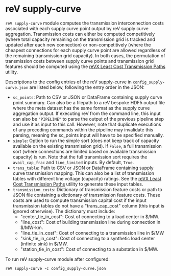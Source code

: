 reV supply-curve
=================

`reV supply-curve` module computes the transmission interconnection costs associated with each supply curve point output by reV supply curve aggregation. Transmission costs can either be computed competitively (where total capacity remaining on the transmission grid is tracked and updated after each new connection) or non-competitively (where the cheapest connections for each supply curve point are allowed regardless of the remaining transmission grid capacity). In both cases, the permutation of transmission costs between supply curve points and transmission grid features should be computed using the [reVX Least Cost Transmission Paths](https://github.com/NREL/reVX/tree/main/reVX/least_cost_xmission) utility. 

Descriptions to the config entries of the reV supply-curve in `config_supply-curve.json` are listed below, following the entry order in the JSON: 

- `sc_points`: Path to CSV or JSON or DataFrame containing supply curve point summary. Can also be a filepath to a reV bespoke HDF5 output file where the meta dataset has the same format as the supply curve aggregation output. If executing reV from the command line, this input can also be `"PIPELINE"` to parse the output of the previous pipeline step and use it as input to this call. However, note that duplicate executions of any preceding commands within the pipeline may invalidate this parsing, meaning the sc_points input will have to be specified manually.
- `simple`: Option to run the simple sort (does not keep track of capacity available on the existing transmission grid). If `False`, a full transmission sort (where connections are limited based on available transmission capacity) is run. Note that the full transmission sort requires the `avail_cap_frac` and `line_limited` inputs. By default, `True`.
- `trans_table`: Path to CSV or JSON or DataFrame containing supply curve transmission mapping. This can also be a list of transmission tables with different line voltage (capacity) ratings. See the [reVX Least Cost Transmission Paths](https://github.com/NREL/reVX/tree/main/reVX/least_cost_xmission) utility to generate these input tables.
- `transmission_costs`: Dictionary of transmission feature costs or path to JSON file containing a dictionary of transmission feature costs. These costs are used to compute transmission capital cost if the input transmission tables do not have a "trans_cap_cost" column (this input is ignored otherwise). The dictionary must include:
    - "center_tie_in_cost": Cost of connecting to a load center in $/MW.
    - "line_cost": Cost of building transmission line during connection in $/MW-km.
    - "line_tie_in_cost": Cost of connecting to a transmission line in $/MW
    - "sink_tie_in_cost": Cost of connecting to a synthetic load center (infinite sink) in $/MW. 
    - "station_tie_in_cost": Cost of connecting to a substation in $/MW. 

To run reV supply-curve module after configured: 
```
reV supply-curve -c config_supply-curve.json
```
